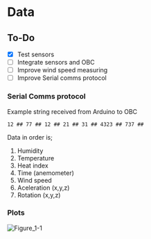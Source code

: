 # Data
## To-Do
- [x] Test sensors
- [ ] Integrate sensors and OBC
- [ ] Improve wind speed measuring
- [ ] Improve Serial comms protocol
### Serial Comms protocol
Example string received from Arduino to OBC
```
12 ## 77 ## 12 ## 21 ## 31 ## 4323 ## 737 ## 
```
Data in order is;
1. Humidity
2. Temperature
3. Heat index
4. Time (anemometer)
5. Wind speed
6. Aceleration (x,y,z)
7. Rotation (x,y,z)

### Plots
![Figure_1-1](https://user-images.githubusercontent.com/35088759/132066135-bf00d859-2aef-4658-becb-0a5fe9e7d41a.png)

